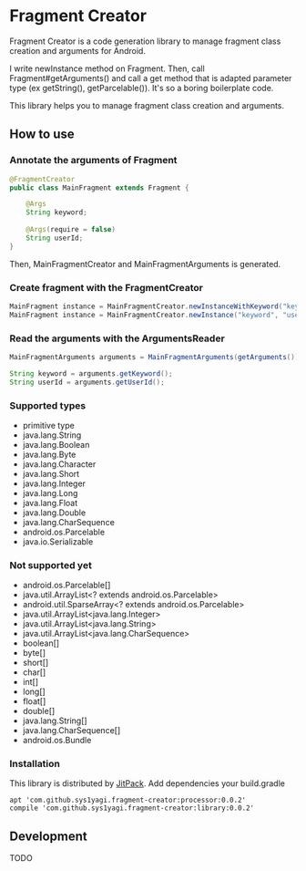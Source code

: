 # Fragment Creator

Fragment Creator is a code generation library to manage fragment class creation and arguments for Android.

I write newInstance method on Fragment. Then, call Fragment#getArguments() and call a get method that is adapted parameter type (ex getString(), getParcelable()). It's so a boring boilerplate code.

This library helps you to manage fragment class creation and arguments. 

## How to use

### Annotate the arguments of Fragment

```java
@FragmentCreator
public class MainFragment extends Fragment {

    @Args
    String keyword;
    
    @Args(require = false)
    String userId; 
}
```

Then, MainFragmentCreator and MainFragmentArguments is generated.

### Create fragment with the FragmentCreator

```java
MainFragment instance = MainFragmentCreator.newInstanceWithKeyword("keyword");
MainFragment instance = MainFragmentCreator.newInstance("keyword", "user_id");
```

### Read the arguments with the ArgumentsReader

```java
MainFragmentArguments arguments = MainFragmentArguments(getArguments());

String keyword = arguments.getKeyword();
String userId = arguments.getUserId();
```

### Supported types

- primitive type
- java.lang.String
- java.lang.Boolean
- java.lang.Byte
- java.lang.Character
- java.lang.Short
- java.lang.Integer
- java.lang.Long
- java.lang.Float
- java.lang.Double
- java.lang.CharSequence
- android.os.Parcelable
- java.io.Serializable

### Not supported yet

- android.os.Parcelable[]
- java.util.ArrayList<? extends android.os.Parcelable>
- android.util.SparseArray<? extends android.os.Parcelable>
- java.util.ArrayList<java.lang.Integer>
- java.util.ArrayList<java.lang.String>
- java.util.ArrayList<java.lang.CharSequence>
- boolean[]
- byte[]
- short[]
- char[]
- int[]
- long[]
- float[]
- double[]
- java.lang.String[]
- java.lang.CharSequence[]
- android.os.Bundle

### Installation

This library is distributed by [JitPack](https://jitpack.io/). Add dependencies your build.gradle

```
apt 'com.github.sys1yagi.fragment-creator:processor:0.0.2'
compile 'com.github.sys1yagi.fragment-creator:library:0.0.2'
```

## Development


TODO
